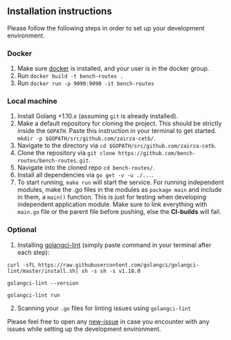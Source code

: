 ## Installation instructions 

Please follow the following steps in order to set up your development
environment.

### Docker

1. Make sure [docker](https://www.docker.com/) is installed, and your user is in the docker group.
2. Run `docker build -t bench-routes .`
3. Run `docker run -p 9090:9090 -it bench-routes`

### Local machine

1. Install Golang +1.10.x (assuming `git` is already installed).
2. Make a default repository for cloning the project. This should be strictly inside the `GOPATH`. Paste this instruction in your terminal to get started.
`mkdir -p $GOPATH/src/github.com/zairza-cetb/`.
3. Navigate to the directory via `cd $GOPATH/src/github.com/zairza-cetb`.
4. Clone the repository via `git clone https://github.com/bench-routes/bench-routes.git`.
5. Navigate into the cloned repo `cd bench-routes/`.
6. Install all dependencies via `go get -v -u ./...`.
7. To start running, `make run` will start the service. For running independent modules, make the .go files in the modules
as `package main` and include in them, a `main()` function. This is just for testing when developing independent application module. Make sure to link everything with `main.go` file or the parent file before pushing, else the **CI-builds** will fail.

### Optional
1. Installing [golangci-lint](https://github.com/golangci/golangci-lint) (simply paste command in your terminal after each step): 

```
curl -sfL https://raw.githubusercontent.com/golangci/golangci-lint/master/install.sh| sh -s sh -s v1.18.0

golangci-lint --version

golangci-lint run
```
2. Scanning your `.go` files for linting issues using `golangci-lint`


Please feel free to open any [new-issue](https://github.com/bench-routes/bench-routes/issues/new/choose) in case you encounter with any issues while setting up the development environment.
